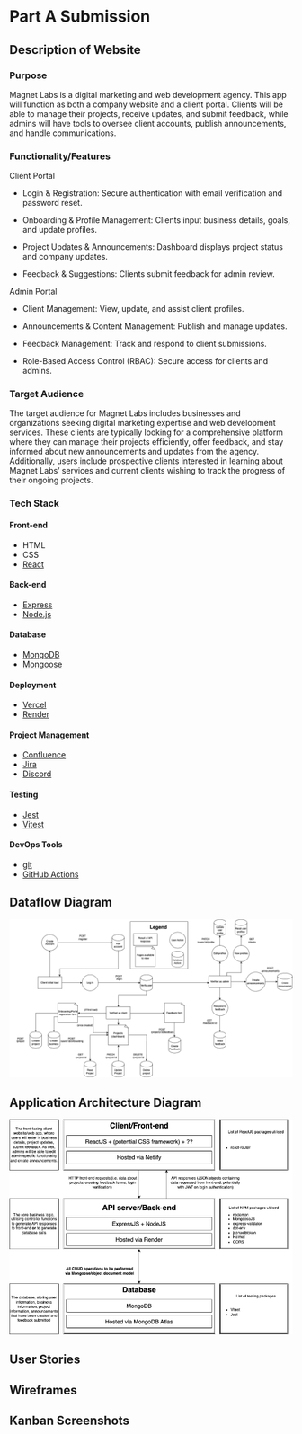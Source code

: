# Part A Submission

## Description of Website
### Purpose
Magnet Labs is a digital marketing and web development agency. This app will function as both a company website and a client portal. Clients will be able to manage their projects, receive updates, and submit feedback, while admins will have tools to oversee client accounts, publish announcements, and handle communications. 

### Functionality/Features
Client Portal 

- Login & Registration: Secure authentication with email verification and password reset.

- Onboarding & Profile Management: Clients input business details, goals, and update profiles.

- Project Updates & Announcements: Dashboard displays project status and company updates.

- Feedback & Suggestions: Clients submit feedback for admin review.

Admin Portal 

- Client Management: View, update, and assist client profiles.

- Announcements & Content Management: Publish and manage updates.

- Feedback Management: Track and respond to client submissions.

- Role-Based Access Control (RBAC): Secure access for clients and admins.

### Target Audience
The target audience for Magnet Labs includes businesses and organizations seeking digital marketing expertise and web development services. These clients are typically looking for a comprehensive platform where they can manage their projects efficiently, offer feedback, and stay informed about new announcements and updates from the agency. Additionally, users include prospective clients interested in learning about Magnet Labs’ services and current clients wishing to track the progress of their ongoing projects.

### Tech Stack
#### **Front-end**

- HTML
- CSS
- [React](https://reactjs.org/)

#### **Back-end**

- [Express](https://expressjs.com/)
- [Node.js](https://nodejs.org/en/)

#### **Database**

- [MongoDB](https://www.mongodb.com/)
- [Mongoose](https://mongoosejs.com/)

#### **Deployment**

- [Vercel](https://vercel.com/)
- [Render](https://render.com/)

#### **Project Management**

- [Confluence](https://www.atlassian.com/software/confluence)
- [Jira](https://www.atlassian.com/software/jira)
- [Discord](https://discord.com/)

#### **Testing**

- [Jest](https://jestjs.io/)
- [Vitest](https://vitest.dev/)

#### **DevOps Tools**

- [git](https://git-scm.com/)
- [GitHub Actions](https://github.com/features/actions)

## Dataflow Diagram
![Photo of a data flow diagram for Magnet Labs](./docs/DataFlow%20Diagram.png)
## Application Architecture Diagram
![Photo of a data flow diagram for Magnet Labs](./docs/Application%20Architecture.png)
## User Stories

## Wireframes

## Kanban Screenshots